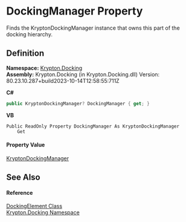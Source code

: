 # DockingManager Property


Finds the KryptonDockingManager instance that owns this part of the docking hierarchy.



## Definition
**Namespace:** <a href="98399376-cf41-9454-4b4d-4fab2ca20bc7.md">Krypton.Docking</a>  
**Assembly:** Krypton.Docking (in Krypton.Docking.dll) Version: 80.23.10.287+build2023-10-14T12:58:55:711Z

**C#**
``` C#
public KryptonDockingManager? DockingManager { get; }
```
**VB**
``` VB
Public ReadOnly Property DockingManager As KryptonDockingManager
	Get
```



#### Property Value
<a href="6c9c237d-95cb-a4ce-72c6-cd7684d3287e.md">KryptonDockingManager</a>

## See Also


#### Reference
<a href="c7e1effe-a990-657a-ec94-d84a8ce57b9a.md">DockingElement Class</a>  
<a href="98399376-cf41-9454-4b4d-4fab2ca20bc7.md">Krypton.Docking Namespace</a>  
